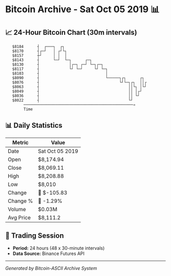 # Bitcoin Archive - Sat Oct 05 2019 📊

## 📈 24-Hour Bitcoin Chart (30m intervals)

```
   $8184      ┤  ┌───┐  ┌┐                                     
   $8170      ┤┌─┘   │ ┌┘└┐                                    
   $8157      ┼┘     │ │  │                                    
   $8143      ┤      └─┘  └─┐      ┌─┐                         
   $8130      ┤             │┌─┐ ┌─┘ └─┐┌─┐                    
   $8117      ┤             └┘ └─┘     └┘ └─┐                  
   $8103      ┤                             │                  
   $8090      ┤                             └─────┐┌┐      ┌┐  
   $8076      ┤                                   └┘└─┐┌┐  ││┌ 
   $8063      ┤                                       ││└┐ │└┘ 
   $8049      ┤                                       ││ │┌┘   
   $8036      ┤                                       ││ └┘    
   $8022      ┤                                       └┘       
        ────────────────────────────────────────────────→
        Time
```

## 📊 Daily Statistics

| Metric | Value |
|--------|-------|
| Date | Sat Oct 05 2019 |
| Open | $8,174.94 |
| Close | $8,069.11 |
| High | $8,208.88 |
| Low | $8,010 |
| Change | 🔴 $-105.83 |
| Change % | 🔴 -1.29% |
| Volume | $0.03M |
| Avg Price | $8,111.2 |

## 📅 Trading Session

- **Period:** 24 hours (48 x 30-minute intervals)
- **Data Source:** Binance Futures API

---
*Generated by Bitcoin-ASCII Archive System*
